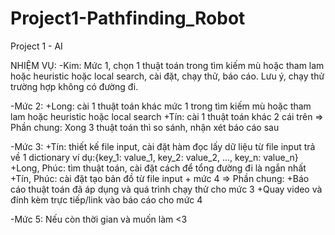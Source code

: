 # Project1-Pathfinding_Robot
Project 1 - AI


NHIỆM VỤ:
-Kim: Mức 1, chọn 1 thuật toán trong tìm kiếm mù hoặc tham lam hoặc heuristic hoặc local search, cài đặt, chạy thử, báo cáo. Lưu ý, chạy thử trường hợp không có
đường đi.

-Mức 2:
+Long: cài 1 thuật toán khác mức 1 trong tìm kiếm mù hoặc tham lam hoặc heuristic hoặc local search
+Tín: cài 1 thuật toán khác 2 cái trên
=> Phần chung: Xong 3 thuật toán thì so sánh, nhận xét báo cáo sau

-Mức 3: 
+Tín: thiết kế file input, cài đặt hàm đọc lấy dữ liệu từ file input trả về 1 dictionary ví dụ:{key_1: value_1, key_2: value_2, ..., key_n: value_n}
+Long, Phúc: tìm thuật toán, cài đặt cách để tổng đường đi là ngắn nhất
+Tín, Phúc: cài đặt tạo bản đồ từ file input + mức 4
=> Phần chung: 
+Báo cáo thuật toán đã áp dụng và quá trình chạy thử cho mức 3
+Quay video và đính kèm trực tiếp/link vào báo cáo cho mức 4

-Mức 5: Nếu còn thời gian và muốn làm <3

